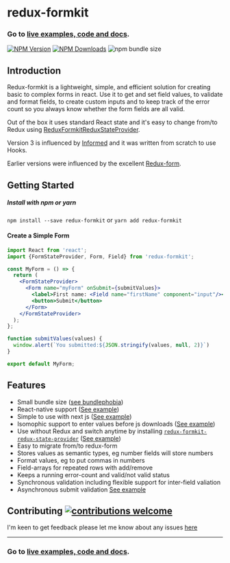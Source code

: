 # redux-formkit

### Go to [live examples, code and docs](https://chrisfield.github.io/redux-formkit/).

[![NPM Version](https://img.shields.io/npm/v/redux-formkit.svg?style=flat)](https://www.npmjs.com/package/redux-formkit)
[![NPM Downloads](https://img.shields.io/npm/dm/redux-formkit.svg?style=flat)](https://npmcharts.com/compare/redux-formkit?minimal=true)
![npm bundle size](https://img.shields.io/bundlephobia/minzip/redux-formkit.svg)

## Introduction
Redux-formkit is a lightweight, simple, and efficient solution for creating basic to complex forms in react. Use it to get and set field values, to validate and format fields, to create custom inputs and to keep track of the error count so you always know whether the form fields are all valid.

Out of the box it uses standard React state and it's easy to change from/to Redux using [ReduxFormkitReduxStateProvider](https://www.npmjs.com/package/redux-formkit-redux-state-provider).

Version 3 is influenced by [Informed](https://www.npmjs.com/package/informed) and it was written from scratch to use Hooks.

Earlier versions were influenced by the excellent [Redux-form](https://github.com/erikras/redux-form).


## Getting Started

##### Install with npm or yarn
`npm install --save redux-formkit` or `yarn add redux-formkit`


#### Create a Simple Form

```jsx
import React from 'react';
import {FormStateProvider, Form, Field} from 'redux-formkit';

const MyForm = () => {  
  return (
    <FormStateProvider>
      <Form name="myForm" onSubmit={submitValues}>
        <label>First name: <Field name="firstName" component="input"/></label>
        <button>Submit</button>
      </Form>
    </FormStateProvider>
  );
};

function submitValues(values) {
  window.alert(`You submitted:${JSON.stringify(values, null, 2)}`)
}

export default MyForm;
```

## Features
- Small bundle size ([see bundlephobia](https://bundlephobia.com/result?p=redux-formkit))
- React-native support ([See example](https://github.com/chrisfield/redux-formkit/tree/master/examples/with_react_native))
- Simple to use with next js ([See example](https://github.com/chrisfield/redux-formkit/tree/master/examples/with-next))
- Isomophic support to enter values before js downloads ([See example](https://github.com/chrisfield/redux-formkit/tree/master/examples/with-next-and-redux))
- Use without Redux and switch anytime by installing [`redux-formkit-redux-state-provider`](https://www.npmjs.com/package/redux-formkit-redux-state-provider) ([See example](https://github.com/chrisfield/redux-formkit/tree/master/examples/with-redux))
- Easy to migrate from/to redux-form
- Stores values as semantic types, eg number fields will store numbers
- Format values, eg to put commas in numbers
- Field-arrays for repeated rows with add/remove
- Keeps a running error-count and valid/not valid status
- Synchronous validation including flexible support for inter-field valiation
- Asynchronous submit validation [See example](https://github.com/chrisfield/redux-formkit/tree/master/examples/asynchronous-submit)


## Contributing [![contributions welcome](https://img.shields.io/badge/contributions-welcome-brightgreen.svg?style=flat)](https://github.com/chrisfield/redux-formkit/issues)
I'm keen to get feedback please let me know about any issues [here](https://github.com/chrisfield/redux-formkit/issues/new)


---
### Go to [live examples, code and docs](https://chrisfield.github.io/redux-formkit/).
